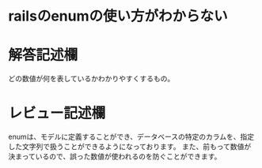 # railsのenumの使い方がわからない
# 解答記述欄
どの数値が何を表しているかわかりやすくするもの。

# レビュー記述欄
enumは、モデルに定義することができ、データベースの特定のカラムを、指定した文字列で扱うことができるようになっております。
また、前もって数値が決まっているので、誤った数値が使われるのを防ぐことができます。
